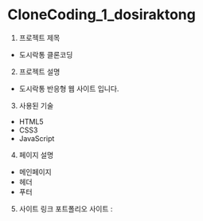 # CloneCoding_1_dosiraktong

1) 프로젝트 제목
- 도시락통 클론코딩


2) 프로젝트 설명
- 도시락통 반응형 웹 사이트 입니다.


3) 사용된 기술
- HTML5
- CSS3
- JavaScript

 
4) 페이지 설명
- 메인페이지
- 헤더
- 푸터

5) 사이트 링크
포트폴리오 사이트 : 
